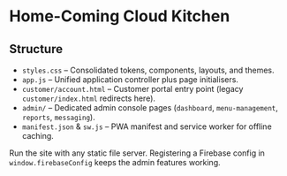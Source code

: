 
# Home-Coming Cloud Kitchen

## Structure

- `styles.css` – Consolidated tokens, components, layouts, and themes.
- `app.js` – Unified application controller plus page initialisers.
- `customer/account.html` – Customer portal entry point (legacy `customer/index.html` redirects here).
- `admin/` – Dedicated admin console pages (`dashboard`, `menu-management`, `reports`, `messaging`).
- `manifest.json` & `sw.js` – PWA manifest and service worker for offline caching.

Run the site with any static file server. Registering a Firebase config in `window.firebaseConfig` keeps the admin features working.


